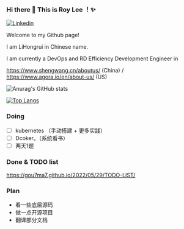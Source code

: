 ### Hi there 👋 This is Roy Lee ！✨ 
[![Linkedin](https://img.shields.io/badge/-LinkedIn-blue?style=flat&logo=Linkedin&logoColor=white)]([https://www.linkedin.com/in/lina-zhang-58440b101/](https://www.linkedin.com/in/%E7%BA%A2%E7%9D%BF-%E6%9D%8E-a2a612157/))

Welcome to my Github page! 

I am LiHongrui in Chinese name.

I am currently a DevOps and RD Efficiency Development Engineer in 

https://www.shengwang.cn/aboutus/ (China) / https://www.agora.io/en/about-us/ (US)

![Anurag's GitHub stats](https://github-readme-stats.vercel.app/api?username=gou7ma7&show_icons=true)

[![Top Langs](https://github-readme-stats.vercel.app/api/top-langs/?username=gou7ma7)](https://github.com/anuraghazra/github-readme-stats)

### Doing
- [ ] kubernetes （手动搭建 + 更多实践）
- [ ] Dcoker。（系统看书）
- [ ] 两天1题

### Done & TODO list
https://gou7ma7.github.io/2022/05/29/TODO-LIST/

### Plan
- 看一些底层源码
- 做一点开源项目
- 翻译部分文档

<!---
gou7ma7/gou7ma7 is a ✨ special ✨ repository because its `README.md` (this file) appears on your GitHub profile.
You can click the Preview link to take a look at your changes.
--->
